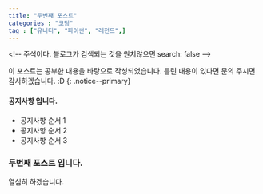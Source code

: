 ```yaml
---
title: "두번째 포스트"
categories : "코딩"
tag : ["유니티", "파이썬", "레전드",]
---
```


\<!-- 주석이다. 블로그가 검색되는 것을 원치않으면 search: false   -->

이 포스트는 공부한 내용을 바탕으로 작성되었습니다. 틀린 내용이 있다면 문의 주시면 감사하겠습니다. :D
{: .notice--primary}

<div class="notice--success">
<h4>공지사항 입니다.</h4>
<ul>
    <li> 공지사항 순서 1</li>
    <li> 공지사항 순서 2</li>
    <li> 공지사항 순서 3</li>
</ul>
</div>



### 두번째 포스트 입니다.

열심히 하겠습니다.

